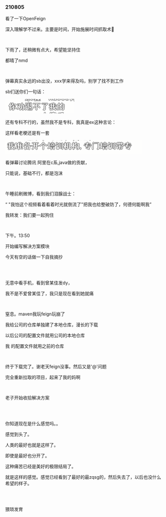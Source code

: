 ### 210805

看了一下OpenFeign

深入理解学不过来。主要是时间，开始施展时间抓取术📕

<br>

下雨了，还稍微有点大，希望能坚持住

都晴了nmd

<br>

弹幕真实永远的sb出没，xxx学来得及吗，别学了找不到工作

sb们送你们一句话：

![image-20210805112218080](imgs/image-20210805112218080.png)

还有专科不行的，虽然我不是专科，我真是ex这种言论：

这样看老梗还是有一套

![image-20210805112417182](imgs/image-20210805112417182.png)



看弹幕讨论腾讯 阿里在c系,java做的贡献，

只能说，基础不行，都是泡沫

<br>

午睡前刷微博，看到我们泪腺战士：

“ "我怕这个视频看着看着时光就倒流了"把我也给整破防了，何德何能啊我”

我转发：我们要一起狗住

<br>

下午。13:50

开始编写解决方案模块

今天有空的话做一下自我摘抄

<br>

<br>

无意中看手机，看到曾某佳发dy，

我不是不爱曾某佳了，我只是现在看到她就痛

<br>

窒息。maven我玩feign玩崩了

我给公司的仓库单独建了本地仓库，漫长的下载

以后公司的配置文件就用公司的本地仓库

我 的配置文件就用之前的仓库

<br>

终于下载完了。谢老天feign没事。然后又是'@'问题

完全重新拉取的项目，起来了我的妈啊

<br>

老子开始收拾解决方案

<br>

<br>

你知道现在是什么感觉吗。。

感觉到头了。

人类的最好也就是这样了。

即使是最好也分开了。

这种痛苦已经是美好的极限结局了。

就是这样的感觉。感觉已经看到了最好的最zqsg的，然后失去了，以后也没什么希望的样子。

<br>

<br>

猥琐发育















